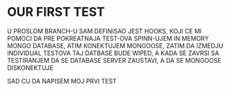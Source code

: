 # OUR FIRST TEST

U PROSLOM BRANCH-U SAM DEFINISAO JEST HOOKS, KOJI CE MI POMOCI DA PRE POKREATNAJA TEST-OVA SPINN-UJEM IN MEMORY MONGO DATABASE, ATIM KONEKTUJEM MONGOOSE, ZATIM DA IZMEDJU INDIVIDUAL TESTOVA TAJ DATBASE BUDE WIPED, A KADA SE ZAVRSI SA TESTIRANJEM DA SE DATABASE SERVER ZAUSTAVI, A DA SE MONGOOSE DISKONEKTUJE 

SAD CU DA NAPISEM MOJ PRVI TEST


